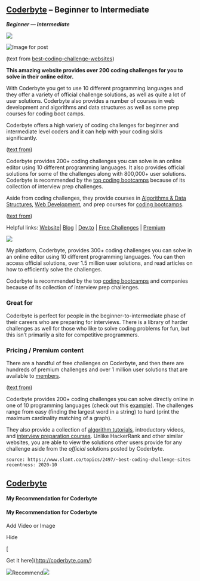 ## [Coderbyte](https://coderbyte.com/) – Beginner to Intermediate

**_Beginner — Intermediate_**

![](https://cdn-media-1.freecodecamp.org/images/sP6ow4n2alliqp5L-p5fVRQC9W0GTws1B9Ig)

![Image for post](https://miro.medium.com/max/3988/1*U2lkyo6ioYIZ1546K6wH2A.png)

(text from [best-coding-challenge-websites](https://www.webcreate.me/best-coding-challenge-websites/))

**This amazing website provides over 200 coding challenges for you to solve in their online editor.**

With Coderbyte you get to use 10 different programming languages and they offer a variety of official challenge solutions, as well as quite a lot of user solutions. Coderbyte also provides a number of courses in web development and algorithms and data structures as well as some prep courses for coding boot camps.

Coderbyte offers a high variety of coding challenges for beginner and intermediate level coders and it can help with your coding skills significantly.

([text from](https://medium.com/coderbyte/the-10-best-coding-challenge-websites-for-2018-12b57645b654))

Coderbyte provides 200+ coding challenges you can solve in an online editor using 10 different programming languages. It also provides official solutions for some of the challenges along with 800,000+ user solutions. Coderbyte is recommended by the [top coding bootcamps](https://www.coderbyte.com/organizations) because of its collection of interview prep challenges.

Aside from coding challenges, they provide courses in [Algorithms & Data Structures](https://www.coderbyte.com/course/learn-data-structures-and-algorithms/), [Web Development](https://www.coderbyte.com/course/fullstack-web-development/), and prep courses for [coding bootcamps](https://www.coderbyte.com/course/prepare-hack-reactor).

([text from](https://www.freecodecamp.org/news/the-8-most-popular-coding-challenge-websites-of-2020/))

Helpful links: [Website](https://coderbyte.com/)| [Blog](https://medium.com/coderbyte) | [Dev.to](https://dev.to/coderbyte) | [Free Challenges](https://coderbyte.com/challenges) | [Premium](https://coderbyte.com/member)

![](https://www.freecodecamp.org/news/content/images/2020/05/coderbyte-hero.png)

My platform, Coderbyte, provides 300+ coding challenges you can solve in an online editor using 10 different programming languages. You can then access official solutions, over 1.5 million user solutions, and read articles on how to efficiently solve the challenges.

Coderbyte is recommended by the top [coding bootcamps](https://getcoding.hackreactor.com/coderbyte/) and companies because of its collection of interview prep challenges.

### Great for

Coderbyte is perfect for people in the beginner-to-intermediate phase of their careers who are preparing for interviews. There is a library of harder challenges as well for those who like to solve coding problems for fun, but this isn’t primarily a site for competitive programmers.

### Pricing / Premium content

There are a handful of free challenges on Coderbyte, and then there are hundreds of premium challenges and over 1 million user solutions that are available to [members](https://coderbyte.com/member).

([text from](https://www.freecodecamp.org/news/the-10-most-popular-coding-challenge-websites-of-2016-fb8a5672d22f/))

Coderbyte provides 200+ coding challenges you can solve directly online in one of 10 programming languages (check out this [example](https://www.coderbyte.com/information/First%20Factorial)). The challenges range from easy (finding the largest word in a string) to hard (print the maximum cardinality matching of a graph).

They also provide a collection of [algorithm tutorials](https://www.coderbyte.com/algorithm/tree-traversal-algorithms), introductory videos, and [interview preparation courses](https://www.coderbyte.com/course/google-interview-questions). Unlike HackerRank and other similar websites, you are able to view the solutions other users provide for any challenge aside from the _official_ solutions posted by Coderbyte.

```scrap
source: https://www.slant.co/topics/2497/~best-coding-challenge-sites
recentness: 2020-10
```

## [Coderbyte](/topics/2497/viewpoints/2/~best-coding-challenge-sites~coderbyte "Coderbyte")

#### My Recommendation for Coderbyte

#### My Recommendation for Coderbyte

Add Video or Image

Hide

[

Get it here](http://coderbyte.com/)

![](/images/icons/detailed/thumbs-up.svg)Recommend![](/images/icons/detailed/thumbs-down.svg)
